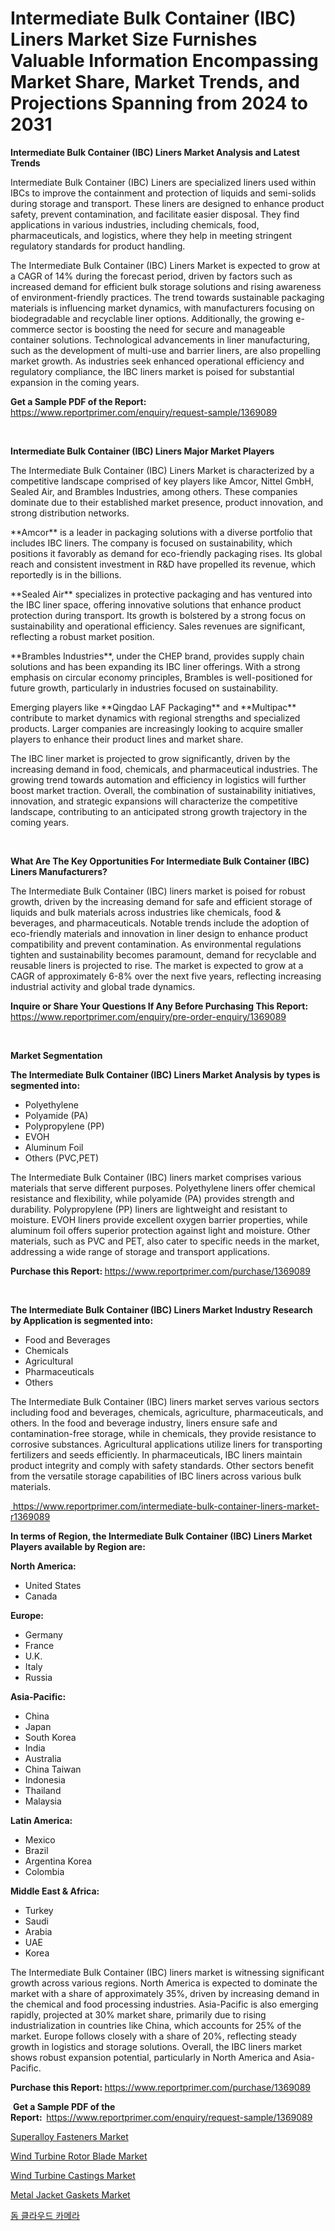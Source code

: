 <p><h1>Intermediate Bulk Container (IBC) Liners Market Size Furnishes Valuable Information Encompassing Market Share, Market Trends, and Projections Spanning from 2024 to 2031</h1></p><p><strong>Intermediate Bulk Container (IBC) Liners Market Analysis and Latest Trends</strong></p>
<p><p>Intermediate Bulk Container (IBC) Liners are specialized liners used within IBCs to improve the containment and protection of liquids and semi-solids during storage and transport. These liners are designed to enhance product safety, prevent contamination, and facilitate easier disposal. They find applications in various industries, including chemicals, food, pharmaceuticals, and logistics, where they help in meeting stringent regulatory standards for product handling.</p><p>The Intermediate Bulk Container (IBC) Liners Market is expected to grow at a CAGR of 14% during the forecast period, driven by factors such as increased demand for efficient bulk storage solutions and rising awareness of environment-friendly practices. The trend towards sustainable packaging materials is influencing market dynamics, with manufacturers focusing on biodegradable and recyclable liner options. Additionally, the growing e-commerce sector is boosting the need for secure and manageable container solutions. Technological advancements in liner manufacturing, such as the development of multi-use and barrier liners, are also propelling market growth. As industries seek enhanced operational efficiency and regulatory compliance, the IBC liners market is poised for substantial expansion in the coming years.</p></p>
<p><strong>Get a Sample PDF of the Report:&nbsp;</strong> <a href="https://www.reportprimer.com/enquiry/request-sample/1369089">https://www.reportprimer.com/enquiry/request-sample/1369089</a></p>
<p>&nbsp;</p>
<p><strong>Intermediate Bulk Container (IBC) Liners Major Market Players</strong></p>
<p><p>The Intermediate Bulk Container (IBC) Liners Market is characterized by a competitive landscape comprised of key players like Amcor, Nittel GmbH, Sealed Air, and Brambles Industries, among others. These companies dominate due to their established market presence, product innovation, and strong distribution networks.</p><p>**Amcor** is a leader in packaging solutions with a diverse portfolio that includes IBC liners. The company is focused on sustainability, which positions it favorably as demand for eco-friendly packaging rises. Its global reach and consistent investment in R&D have propelled its revenue, which reportedly is in the billions.</p><p>**Sealed Air** specializes in protective packaging and has ventured into the IBC liner space, offering innovative solutions that enhance product protection during transport. Its growth is bolstered by a strong focus on sustainability and operational efficiency. Sales revenues are significant, reflecting a robust market position.</p><p>**Brambles Industries**, under the CHEP brand, provides supply chain solutions and has been expanding its IBC liner offerings. With a strong emphasis on circular economy principles, Brambles is well-positioned for future growth, particularly in industries focused on sustainability.</p><p>Emerging players like **Qingdao LAF Packaging** and **Multipac** contribute to market dynamics with regional strengths and specialized products. Larger companies are increasingly looking to acquire smaller players to enhance their product lines and market share.</p><p>The IBC liner market is projected to grow significantly, driven by the increasing demand in food, chemicals, and pharmaceutical industries. The growing trend towards automation and efficiency in logistics will further boost market traction. Overall, the combination of sustainability initiatives, innovation, and strategic expansions will characterize the competitive landscape, contributing to an anticipated strong growth trajectory in the coming years.</p></p>
<p>&nbsp;</p>
<p><strong>What Are The Key Opportunities For Intermediate Bulk Container (IBC) Liners Manufacturers?</strong></p>
<p><p>The Intermediate Bulk Container (IBC) liners market is poised for robust growth, driven by the increasing demand for safe and efficient storage of liquids and bulk materials across industries like chemicals, food & beverages, and pharmaceuticals. Notable trends include the adoption of eco-friendly materials and innovation in liner design to enhance product compatibility and prevent contamination. As environmental regulations tighten and sustainability becomes paramount, demand for recyclable and reusable liners is projected to rise. The market is expected to grow at a CAGR of approximately 6-8% over the next five years, reflecting increasing industrial activity and global trade dynamics.</p></p>
<p><strong>Inquire or Share Your Questions If Any Before Purchasing This Report:</strong> <a href="https://www.reportprimer.com/enquiry/pre-order-enquiry/1369089">https://www.reportprimer.com/enquiry/pre-order-enquiry/1369089</a></p>
<p>&nbsp;</p>
<p><strong>Market Segmentation</strong></p>
<p><strong>The Intermediate Bulk Container (IBC) Liners Market Analysis by types is segmented into:</strong></p>
<p><ul><li>Polyethylene</li><li>Polyamide (PA)</li><li>Polypropylene (PP)</li><li>EVOH</li><li>Aluminum Foil</li><li>Others (PVC,PET)</li></ul></p>
<p><p>The Intermediate Bulk Container (IBC) liners market comprises various materials that serve different purposes. Polyethylene liners offer chemical resistance and flexibility, while polyamide (PA) provides strength and durability. Polypropylene (PP) liners are lightweight and resistant to moisture. EVOH liners provide excellent oxygen barrier properties, while aluminum foil offers superior protection against light and moisture. Other materials, such as PVC and PET, also cater to specific needs in the market, addressing a wide range of storage and transport applications.</p></p>
<p><strong>Purchase this Report:&nbsp;</strong><a href="https://www.reportprimer.com/purchase/1369089">https://www.reportprimer.com/purchase/1369089</a></p>
<p>&nbsp;</p>
<p><strong>The Intermediate Bulk Container (IBC) Liners Market Industry Research by Application is segmented into:</strong></p>
<p><ul><li>Food and Beverages</li><li>Chemicals</li><li>Agricultural</li><li>Pharmaceuticals</li><li>Others</li></ul></p>
<p><p>The Intermediate Bulk Container (IBC) liners market serves various sectors including food and beverages, chemicals, agriculture, pharmaceuticals, and others. In the food and beverage industry, liners ensure safe and contamination-free storage, while in chemicals, they provide resistance to corrosive substances. Agricultural applications utilize liners for transporting fertilizers and seeds efficiently. In pharmaceuticals, IBC liners maintain product integrity and comply with safety standards. Other sectors benefit from the versatile storage capabilities of IBC liners across various bulk materials.</p></p>
<p><a href="https://www.reportprimer.com/intermediate-bulk-container-liners-market-r1369089">&nbsp;https://www.reportprimer.com/intermediate-bulk-container-liners-market-r1369089</a></p>
<p><strong>In terms of Region, the Intermediate Bulk Container (IBC) Liners Market Players available by Region are:</strong></p>
<p>
    <p> <strong> North America: </strong>
        <ul>
            <li>United States</li>
            <li>Canada</li>
        </ul>
        </p> 
    <p> <strong> Europe: </strong>
        <ul>
            <li>Germany</li>
            <li>France</li>
            <li>U.K.</li>
            <li>Italy</li>
            <li>Russia</li>
        </ul>
        </p> 
    <p> <strong> Asia-Pacific: </strong>
        <ul>
            <li>China</li>
            <li>Japan</li>
            <li>South Korea</li>
            <li>India</li>
            <li>Australia</li>
            <li>China Taiwan</li>
            <li>Indonesia</li>
            <li>Thailand</li>
            <li>Malaysia</li>
        </ul>
        </p> 
    <p> <strong> Latin America: </strong>
        <ul>
            <li>Mexico</li>
            <li>Brazil</li>
            <li>Argentina Korea</li>
            <li>Colombia</li>
        </ul>
        </p> 
    <p> <strong> Middle East & Africa: </strong>
        <ul>
            <li>Turkey</li>
            <li>Saudi</li>
            <li>Arabia</li>
            <li>UAE</li>
            <li>Korea</li>
        </ul>
    </p>
    </p>
<p><p>The Intermediate Bulk Container (IBC) liners market is witnessing significant growth across various regions. North America is expected to dominate the market with a share of approximately 35%, driven by increasing demand in the chemical and food processing industries. Asia-Pacific is also emerging rapidly, projected at 30% market share, primarily due to rising industrialization in countries like China, which accounts for 25% of the market. Europe follows closely with a share of 20%, reflecting steady growth in logistics and storage solutions. Overall, the IBC liners market shows robust expansion potential, particularly in North America and Asia-Pacific.</p></p>
<p><strong>Purchase this Report: </strong><a href="https://www.reportprimer.com/purchase/1369089">https://www.reportprimer.com/purchase/1369089</a></p>
<p>&nbsp;<strong>Get a Sample PDF of the Report:&nbsp;&nbsp;</strong><a href="https://www.reportprimer.com/enquiry/request-sample/1369089">https://www.reportprimer.com/enquiry/request-sample/1369089</a></p>
<p><strong></strong></p>
<p><p><a href="https://issuu.com/reportprime-2/docs/superalloy-fasteners-market-size-20_a72398abecea91">Superalloy Fasteners Market</a></p><p><a href="https://www.linkedin.com/pulse/wind-turbine-rotor-blade-market-size-share-growth-analysis-type-7vhgf?trackingId=fBc32tFzQX2xDZLgiMqB%2FQ%3D%3D">Wind Turbine Rotor Blade Market</a></p><p><a href="https://www.linkedin.com/pulse/wind-turbine-castings-market-size-growth-industry-analysis-segmentation-vj01f?trackingId=5Y4V4ha%2FQx2JzNgU7W99uw%3D%3D">Wind Turbine Castings Market</a></p><p><a href="https://issuu.com/reportprime-2/docs/metal-jacket-gaskets-market-size-20_e9109d74cde25c">Metal Jacket Gaskets Market</a></p><p><a href="https://medium.com/@hubertstyenger6685/%EB%8F%94-%ED%81%B4%EB%9D%BC%EC%9A%B0%EB%93%9C-%EC%B9%B4%EB%A9%94%EB%9D%BC-%EC%8B%9C%EC%9E%A5-2024%EB%85%84%EB%B6%80%ED%84%B0-2031%EB%85%84%EA%B9%8C%EC%A7%80%EC%9D%98-%EA%B8%80%EB%A1%9C%EB%B2%8C-%EC%8B%9C%EC%9E%A5-%ED%86%B5%EC%B0%B0%EB%A0%A5-%EB%B0%8F-%ED%8C%90%EB%A7%A4-%EB%8F%99%ED%96%A5-fbf94b6f0c32">돔 클라우드 카메라</a></p></p>